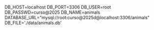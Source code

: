 DB_HOST=localhost
DB_PORT=3306
DB_USER=root
DB_PASSWD=curso@2025
DB_NAME=animals
DATABASE_URL="mysql://root:curso@2025d@localhost:3306/animals"
DB_FILE='./data/animals.db'

